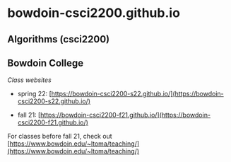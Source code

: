 # bowdoin-csci2200.github.io


## Algorithms (csci2200)
## Bowdoin College


*Class websites*

- spring 22: [https://bowdoin-csci2200-s22.github.io/](https://bowdoin-csci2200-s22.github.io/)

- fall 21: [https://bowdoin-csci2200-f21.github.io/](https://bowdoin-csci2200-f21.github.io/)

For classes before fall 21, check out [https://www.bowdoin.edu/~ltoma/teaching/](https://www.bowdoin.edu/~ltoma/teaching/)
